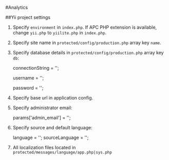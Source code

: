 #Analytics

##Yii project settings

1. Specify `environment` in ``index.php``. If APC PHP extension is available, change ``yii.php``
to ``yiilite.php`` in ``index.php``.

2. Specify site name in ``protected/config/production.php`` array key ``name``.

3. Specify database details in ``protected/config/production.php`` array key ``db``:

    connectionString = '';

    username = '';

    password = '';

4. Specify base url in application config.

5. Specify administrator email:

    params['admin_email'] = '';

6. Specify source and default language:

    language = '';
    sourceLanguage = '';

7. All localization files located in ``protected/messages/language/app.php|sys.php``
